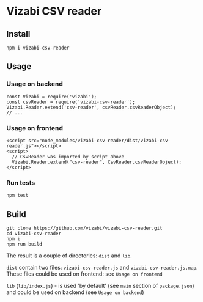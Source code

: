 # Vizabi CSV reader

## Install

```
npm i vizabi-csv-reader
```

## Usage

### Usage on backend

```
const Vizabi = require('vizabi');
const csvReader = require('vizabi-csv-reader');
Vizabi.Reader.extend('csv-reader', csvReader.csvReaderObject);
// ...
```

### Usage on frontend

```
<script src="node_modules/vizabi-csv-reader/dist/vizabi-csv-reader.js"></script>
<script>
  // CsvReader was imported by script above
  Vizabi.Reader.extend("csv-reader", CsvReader.csvReaderObject);
</script>
```

### Run tests

```
npm test
```

## Build

```
git clone https://github.com/vizabi/vizabi-csv-reader.git
cd vizabi-csv-reader
npm i
npm run build
```

The result is a couple of directories: `dist` and `lib`.

`dist` contain two files: `vizabi-csv-reader.js` and `vizabi-csv-reader.js.map`. These files could be used
on frontend: see `Usage on frontend`

`lib` (`lib/index.js`) - is used 'by default' (see `main` section of `package.json`) and could be used on
backend (see `Usage on backend`)
